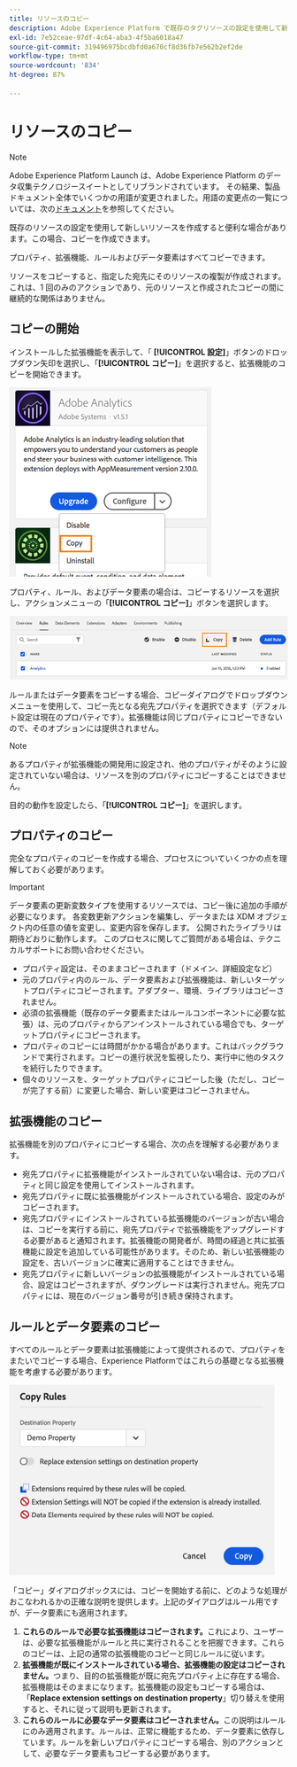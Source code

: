 ```yaml
---
title: リソースのコピー
description: Adobe Experience Platform で既存のタグリソースの設定を使用して新しいリソースを作成する方法について説明します。
exl-id: 7e52ceae-97df-4c64-aba3-4f5ba6018a47
source-git-commit: 319496975bcdbfd0a670cf8d36fb7e562b2ef2de
workflow-type: tm+mt
source-wordcount: '834'
ht-degree: 87%

---
```


# リソースのコピー

>[!NOTE]
>
>Adobe Experience Platform Launch は、Adobe Experience Platform のデータ収集テクノロジースイートとしてリブランドされています。 その結果、製品ドキュメント全体でいくつかの用語が変更されました。用語の変更点の一覧については、次の[ドキュメント](../../term-updates.md)を参照してください。

既存のリソースの設定を使用して新しいリソースを作成すると便利な場合があります。この場合、コピーを作成できます。

プロパティ、拡張機能、ルールおよびデータ要素はすべてコピーできます。

リソースをコピーすると、指定した宛先にそのリソースの複製が作成されます。これは、1 回のみのアクションであり、元のリソースと作成されたコピーの間に継続的な関係はありません。

## コピーの開始

インストールした拡張機能を表示して、「 **[!UICONTROL 設定]**」ボタンのドロップダウン矢印を選択し、「**[!UICONTROL コピー]**」を選択すると、拡張機能のコピーを開始できます。

![Analytics 拡張機能のコピー](../../images/copy-initiate-extension.png)

プロパティ、ルール、およびデータ要素の場合は、コピーするリソースを選択し、アクションメニューの「**[!UICONTROL コピー]**」ボタンを選択します。

![Analytics ルールのコピー](../../images/copy-initiate-rule.png)

ルールまたはデータ要素をコピーする場合、コピーダイアログでドロップダウンメニューを使用して、コピー先となる宛先プロパティを選択できます（デフォルト設定は現在のプロパティです）。拡張機能は同じプロパティにコピーできないので、そのオプションには提供されません。

>[!NOTE]
>
>あるプロパティが拡張機能の開発用に設定され、他のプロパティがそのように設定されていない場合は、リソースを別のプロパティにコピーすることはできません。

目的の動作を設定したら、「**[!UICONTROL コピー]**」を選択します。

## プロパティのコピー

完全なプロパティのコピーを作成する場合、プロセスについていくつかの点を理解しておく必要があります。

>[!IMPORTANT]
>
>データ要素の更新変数タイプを使用するリソースでは、コピー後に追加の手順が必要になります。 各変数更新アクションを編集し、データまたは XDM オブジェクト内の任意の値を変更し、変更内容を保存します。 公開されたライブラリは期待どおりに動作します。 このプロセスに関してご質問がある場合は、テクニカルサポートにお問い合わせください。

* プロパティ設定は、そのままコピーされます（ドメイン、詳細設定など）
* 元のプロパティ内のルール、データ要素および拡張機能は、新しいターゲットプロパティにコピーされます。アダプター、環境、ライブラリはコピーされません。
* 必須の拡張機能（既存のデータ要素またはルールコンポーネントに必要な拡張）は、元のプロパティからアンインストールされている場合でも、ターゲットプロパティにコピーされます。
* プロパティのコピーには時間がかかる場合があります。これはバックグラウンドで実行されます。コピーの進行状況を監視したり、実行中に他のタスクを続行したりできます。
* 個々のリソースを、ターゲットプロパティにコピーした後（ただし、コピーが完了する前）に変更した場合、新しい変更はコピーされません。

## 拡張機能のコピー

拡張機能を別のプロパティにコピーする場合、次の点を理解する必要があります。

* 宛先プロパティに拡張機能がインストールされていない場合は、元のプロパティと同じ設定を使用してインストールされます。
* 宛先プロパティに既に拡張機能がインストールされている場合、設定のみがコピーされます。
* 宛先プロパティにインストールされている拡張機能のバージョンが古い場合は、コピーを実行する前に、宛先プロパティで拡張機能をアップグレードする必要があると通知されます。拡張機能の開発者が、時間の経過と共に拡張機能に設定を追加している可能性があります。そのため、新しい拡張機能の設定を、古いバージョンに確実に適用することはできません。
* 宛先プロパティに新しいバージョンの拡張機能がインストールされている場合、設定はコピーされますが、ダウングレードは実行されません。宛先プロパティには、現在のバージョン番号が引き続き保持されます。

## ルールとデータ要素のコピー

すべてのルールとデータ要素は拡張機能によって提供されるので、プロパティをまたいでコピーする場合、Experience Platformではこれらの基礎となる拡張機能を考慮する必要があります。

![ルールをでもプロパティにコピーする](../../images/copy-rules-dialog1.png)

「コピー」ダイアログボックスには、コピーを開始する前に、どのような処理がおこなわれるかの正確な説明を提供します。上記のダイアログはルール用ですが、データ要素にも適用されます。

1. **これらのルールで必要な拡張機能はコピーされます。**&#x200B;これにより、ユーザーは、必要な拡張機能がルールと共に実行されることを把握できます。これらのコピーは、上記の通常の拡張機能のコピーと同じルールに従います。
1. **拡張機能が既にインストールされている場合、拡張機能の設定はコピーされません。**&#x200B;つまり、目的の拡張機能が既に宛先プロパティ上に存在する場合、拡張機能はそのままになります。拡張機能の設定もコピーする場合は、「**Replace extension settings on destination property**」切り替えを使用すると、それに従って説明も更新されます。
1. **これらのルールに必要なデータ要素はコピーされません。**&#x200B;この説明はルールにのみ適用されます。ルールは、正常に機能するため、データ要素に依存しています。ルールを新しいプロパティにコピーする場合、別のアクションとして、必要なデータ要素もコピーする必要があります。
